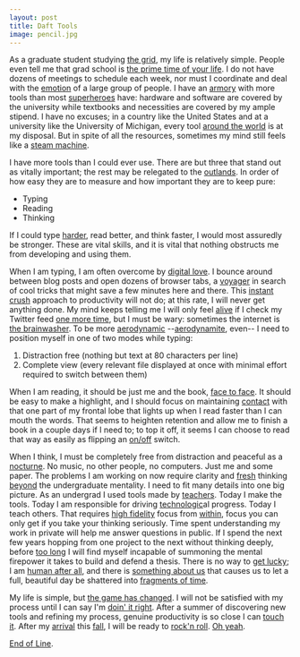 ```yaml
---
layout: post
title: Daft Tools
image: pencil.jpg
---
```


As a graduate student studying [the grid][tron], my life is relatively simple. People even tell me that grad school is [the prime time of your life][haa]. I do not have dozens of meetings to schedule each week, nor must I coordinate and deal with the [emotion][haa] of a large group of people. I have an [armory][tron] with more tools than most [superheroes][di] have: hardware and software are covered by the university while textbooks and necessities are covered by my ample stipend. I have no excuses; in a country like the United States and at a university like the University of Michigan, every tool [around the world][hw] is at my disposal. But in spite of all the resources, sometimes my mind still feels like a [steam machine][haa].

I have more tools than I could ever use. There are but three that stand out as vitally important; the rest may be relegated to the [outlands][tron]. In order of how easy they are to measure and how important they are to keep pure:

* Typing
* Reading
* Thinking

If I could type [harder][di], read better, and think faster, I would most assuredly be stronger. These are vital skills, and it is vital that nothing obstructs me from developing and using them.

When I am typing, I am often overcome by [digital love][di]. I bounce around between blog posts and open dozens of browser tabs, a [voyager][di] in search of cool tricks that might save a few minutes here and there. This [instant crush][ram] approach to productivity will not do; at this rate, I will never get anything done. My mind keeps telling me I will only feel [alive][hw] if I check my Twitter feed [one more time][di], but I must be wary: sometimes the internet is [the brainwasher][haa]. To be more [aerodynamic][di] --[aerodynamite][club], even-- I need to position myself in one of two modes while typing:

1. Distraction free (nothing but text at 80 characters per line)
2. Complete view (every relevant file displayed at once with minimal effort required to switch between them)

When I am reading, it should be just me and the book, [face to face][di]. It should be easy to make a highlight, and I should focus on maintaining [contact][ram] with that one part of my frontal lobe that lights up when I read faster than I can mouth the words. That seems to heighten retention and allow me to finish a book in a couple days if I need to; to top it off, it seems I can choose to read that way as easily as flipping an [on/off][haa] switch.

When I think, I must be completely free from distraction and peaceful as a [nocturne][tron]. No music, no other people, no computers. Just me and some paper. The problems I am working on now require clarity and [fresh][hw] thinking [beyond][ram] the undergraduate mentality. I need to fit many details into one big picture. As an undergrad I used tools made by [teachers][hw]. Today I make the tools. Today I am responsible for driving [technologic][haa]al progress. Today I teach others. That requires [high fidelity][hw] focus from [within][ram], focus you can only get if you take your thinking seriously. Time spent understanding my work in private will help me answer questions in public. If I spend the next few years hopping from one project to the next without thinking deeply, before [too long][di] I will find myself incapable of summoning the mental firepower it takes to build and defend a thesis. There is no way to [get lucky][ram]; I am [human after all][haa], and there is [something about us][di] that causes us to let a full, beautiful day be shattered into [fragments of time][ram].

My life is simple, but [the game has changed][tron]. I will not be satisfied with my process until I can say I'm [doin' it right][ram]. After a summer of discovering new tools and refining my process, genuine productivity is so close I can [touch it][alive]. After my [arrival][tron] this [fall][tron], I will be ready to [rock'n roll][hw]. [Oh yeah][hw].

[End of Line][tron].

[hw]: http://en.wikipedia.org/wiki/Homework_%28Daft_Punk_album%29#Track_listing
[di]: http://en.wikipedia.org/wiki/Discovery_(Daft_Punk_album)#Track_listing
[haa]: http://en.wikipedia.org/wiki/Human_After_All#Track_listing
[ram]: http://en.wikipedia.org/wiki/Random_Access_Memories#Track_listing
[tron]: http://en.wikipedia.org/wiki/Tron:_Legacy_(soundtrack)#Track_listing
[club]: http://en.wikipedia.org/wiki/Daft_Club#Track_listing
[alive]: http://en.wikipedia.org/wiki/Alive_2007#Track_listing